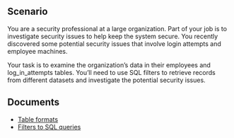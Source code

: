 <h2>Scenario</h2>
You are a security professional at a large organization. Part of your job is to investigate security issues to help keep the system secure. You recently discovered some potential security issues that involve login attempts and employee machines.

Your task is to examine the organization’s data in their employees and log_in_attempts tables. You’ll need to use SQL filters to retrieve records from different datasets and investigate the potential security issues.

<h2>Documents</h2>

- [Table formats](https://github.com/norahberger/Linux-SQL/blob/a5b06de560821f61bca1fb598815948079c01f4c/SQL/Table%20formats.pdf)
- [Filters to SQL queries](https://github.com/norahberger/Linux-SQL/blob/a5b06de560821f61bca1fb598815948079c01f4c/SQL/Apply%20filters%20to%20SQL%20queries.pdf)
